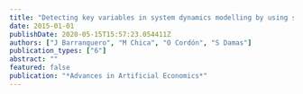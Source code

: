 ```yaml
---
title: "Detecting key variables in system dynamics modelling by using social network metrics"
date: 2015-01-01
publishDate: 2020-05-15T15:57:23.054411Z
authors: ["J Barranquero", "M Chica", "O Cordón", "S Damas"]
publication_types: ["6"]
abstract: ""
featured: false
publication: "*Advances in Artificial Economics*"
---
```


